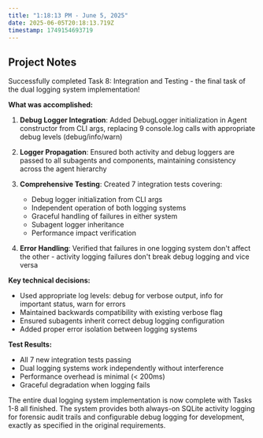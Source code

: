 ```yaml
---
title: "1:18:13 PM - June 5, 2025"
date: 2025-06-05T20:18:13.719Z
timestamp: 1749154693719
---
```


## Project Notes

Successfully completed Task 8: Integration and Testing - the final task of the dual logging system implementation!

**What was accomplished:**

1. **Debug Logger Integration**: Added DebugLogger initialization in Agent constructor from CLI args, replacing 9 console.log calls with appropriate debug levels (debug/info/warn)

2. **Logger Propagation**: Ensured both activity and debug loggers are passed to all subagents and components, maintaining consistency across the agent hierarchy

3. **Comprehensive Testing**: Created 7 integration tests covering:
   - Debug logger initialization from CLI args
   - Independent operation of both logging systems  
   - Graceful handling of failures in either system
   - Subagent logger inheritance
   - Performance impact verification

4. **Error Handling**: Verified that failures in one logging system don't affect the other - activity logging failures don't break debug logging and vice versa

**Key technical decisions:**
- Used appropriate log levels: debug for verbose output, info for important status, warn for errors
- Maintained backwards compatibility with existing verbose flag
- Ensured subagents inherit correct debug logging configuration
- Added proper error isolation between logging systems

**Test Results:**
- All 7 new integration tests passing
- Dual logging systems work independently without interference
- Performance overhead is minimal (< 200ms)
- Graceful degradation when logging fails

The entire dual logging system implementation is now complete with Tasks 1-8 all finished. The system provides both always-on SQLite activity logging for forensic audit trails and configurable debug logging for development, exactly as specified in the original requirements.
